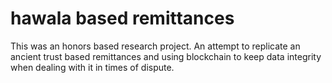# hawala based remittances 
This was an honors based research project. An attempt to replicate an ancient trust based remittances and using blockchain to keep data integrity when dealing with it in times of dispute.


